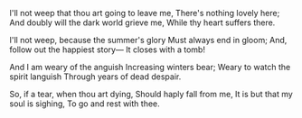 <!-- title: Stanzas -->

I'll not weep that thou art going to leave me,
There's nothing lovely here;
And doubly will the dark world grieve me,
While thy heart suffers there.

I'll not weep, because the summer's glory
Must always end in gloom;
And, follow out the happiest story—
It closes with a tomb!

And I am weary of the anguish
Increasing winters bear;
Weary to watch the spirit languish
Through years of dead despair.

So, if a tear, when thou art dying,
Should haply fall from me,
It is but that my soul is sighing,
To go and rest with thee.
